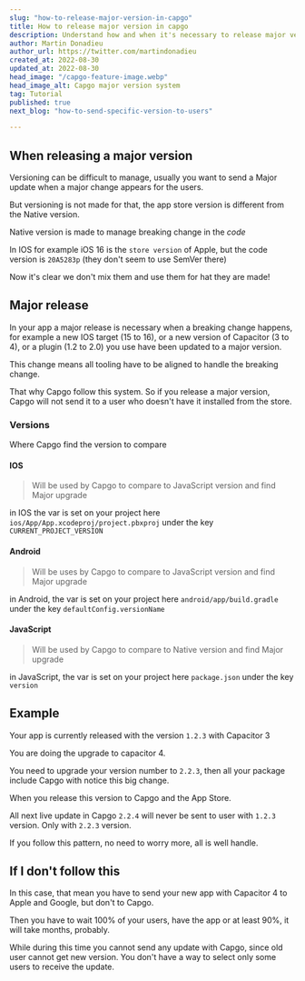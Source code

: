 ```yaml
---
slug: "how-to-release-major-version-in-capgo"
title: How to release major version in capgo
description: Understand how and when it's necessary to release major version for your app without breaking your user app
author: Martin Donadieu
author_url: https://twitter.com/martindonadieu
created_at: 2022-08-30
updated_at: 2022-08-30
head_image: "/capgo-feature-image.webp"
head_image_alt: Capgo major version system
tag: Tutorial
published: true
next_blog: "how-to-send-specific-version-to-users"

---
```


## When releasing a major version

Versioning can be difficult to manage, usually you want to send a Major update when a major change appears for the users.

But versioning is not made for that, the app store version is different from the Native version.

Native version is made to manage breaking change in the *code*

In IOS for example iOS 16 is the `store version` of Apple, but the code version is `20A5283p` (they don't seem to use SemVer there)

Now it's clear we don't mix them and use them for hat they are made!

## Major release

In your app a major release is necessary when a breaking change happens, for example a new IOS target (15 to 16), or a new version of Capacitor (3 to 4), or a plugin (1.2 to 2.0) you use have been updated to a major version.

This change means all tooling have to be aligned to handle the breaking change.

That why Capgo follow this system.
So if you release a major version, Capgo will not send it to a user who doesn't have it installed from the store.

### Versions

Where Capgo find the version to compare

#### IOS
  > Will be used by Capgo to compare to JavaScript version and find Major upgrade

  in IOS the var is set on your project here `ios/App/App.xcodeproj/project.pbxproj` under the key `CURRENT_PROJECT_VERSION`

#### Android
  > Will be uses by Capgo to compare to JavaScript version and find Major upgrade

  in Android, the var is set on your project here `android/app/build.gradle` under the key `defaultConfig.versionName`

#### JavaScript
  > Will be used by Capgo to compare to Native version and find Major upgrade

  in JavaScript, the var is set on your project here `package.json` under the key `version`
## Example

Your app is currently released with the version `1.2.3` with Capacitor 3

You are doing the upgrade to capacitor 4.

You need to upgrade your version number to `2.2.3`, then all your package include Capgo with notice this big change.

When you release this version to Capgo and the App Store.

All next live update in Capgo `2.2.4` will never be sent to user with `1.2.3` version. Only with `2.2.3` version.

If you follow this pattern, no need to worry more, all is well handle.


## If I don't follow this

In this case, that mean you have to send your new app with Capacitor 4 to Apple and Google, but don't to Capgo.

Then you have to wait 100% of your users, have the app or at least 90%, it will take months, probably.

While during this time you cannot send any update with Capgo, since old user cannot get new version.
You don't have a way to select only some users to receive the update.

